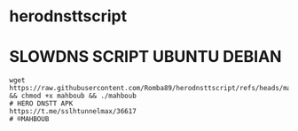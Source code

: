 # herodnsttscript
# SLOWDNS SCRIPT UBUNTU DEBIAN
```
wget https://raw.githubusercontent.com/Romba89/herodnsttscript/refs/heads/main/mahboub && chmod +x mahboub && ./mahboub
# HERO DNSTT APK
https://t.me/sslhtunnelmax/36617
# ®MAHBOUB

